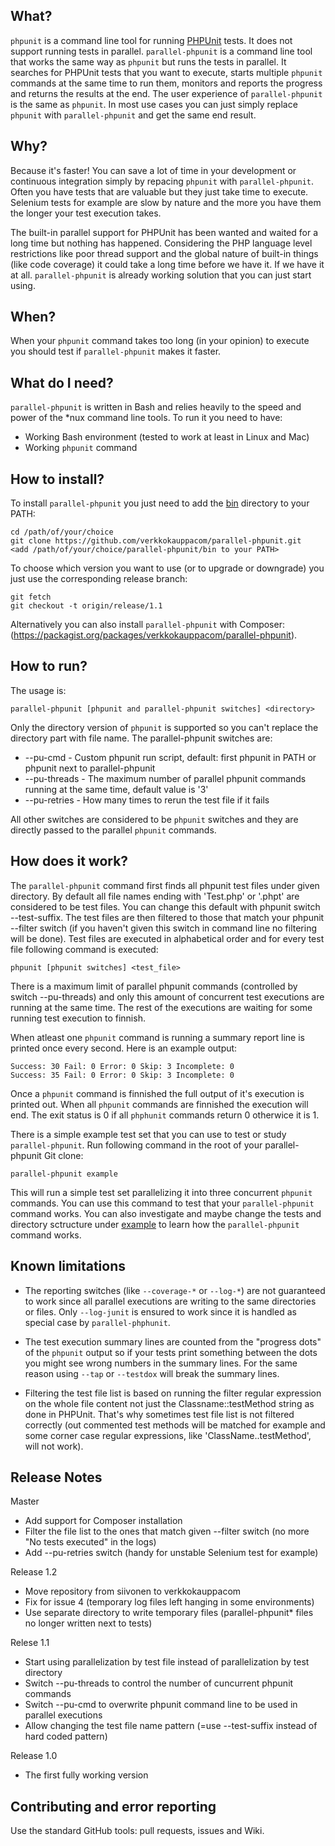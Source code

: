 What?
-----

`phpunit` is a command line tool for running 
[PHPUnit](https://github.com/sebastianbergmann/phpunit/) tests. It does not support 
running tests in parallel. `parallel-phpunit` is a command line tool that works the 
same way as `phpunit` but runs the tests in parallel. It searches for PHPUnit tests that
you want to execute, starts multiple `phpunit` commands at the same time to run them, 
monitors and reports the progress and returns the results at the end. The user experience
of `parallel-phpunit` is the same as `phpunit`. In most use cases you can just simply 
replace `phpunit` with `parallel-phpunit` and get the same end result.

Why?
----

Because it's faster! You can save a lot of time in your development or continuous 
integration simply by repacing `phpunit` with `parallel-phpunit`. Often you have tests that 
are valuable but they just take time to execute. Selenium tests for example are slow by 
nature and the more you have them the longer your test execution takes.

The built-in parallel support for PHPUnit has been wanted and waited for a long time but 
nothing has happened. Considering the PHP language level restrictions like poor thread 
support and the global nature of built-in things (like code coverage) it could take a
long time before we have it. If we have it at all. `parallel-phpunit` is already working
solution that you can just start using.

When?
-----

When your `phpunit` command takes too long (in your opinion) to execute you should test if
`parallel-phpunit` makes it faster.

What do I need?
---------------

`parallel-phpunit` is written in Bash and relies heavily to the speed and power of the 
*nux command line tools. To run it you need to have:

* Working Bash environment (tested to work at least in Linux and Mac)
* Working `phpunit` command

How to install?
---------------

To install `parallel-phpunit` you just need to add the 
[bin](https://github.com/verkkokauppacom/parallel-phpunit/tree/master/bin) directory to 
your PATH:

    cd /path/of/your/choice
    git clone https://github.com/verkkokauppacom/parallel-phpunit.git
    <add /path/of/your/choice/parallel-phpunit/bin to your PATH>

To choose which version you want to use (or to upgrade or downgrade) you just use
the corresponding release branch:

    git fetch
    git checkout -t origin/release/1.1
   
Alternatively you can also install `parallel-phpunit` with Composer: (https://packagist.org/packages/verkkokauppacom/parallel-phpunit).

How to run?
-----------

The usage is:

    parallel-phpunit [phpunit and parallel-phpunit switches] <directory>

Only the directory version of `phpunit` is supported so you can't replace the directory
part with file name. The parallel-phpunit switches are:
 * --pu-cmd - Custom phpunit run script, default: first phpunit in PATH or phpunit next to parallel-phpunit
 * --pu-threads - The maximum number of parallel phpunit commands running at the same time, default value is '3'
 * --pu-retries - How many times to rerun the test file if it fails

All other switches are considered to be `phpunit` switches and they are directly passed to the 
parallel `phpunit` commands.

How does it work?
-----------------

The `parallel-phpunit` command first finds all phpunit test files under given directory. By default
all file names ending with 'Test.php' or '.phpt' are considered to be test files. You can change this
default with phpunit switch --test-suffix. The test files are then filtered to those that match your
phpunit --filter switch (if you haven't given this switch in command line no filtering will be done).
Test files are executed in alphabetical order and for every test file following command is executed:

    phpunit [phpunit switches] <test_file>

There is a maximum limit of parallel phpunit commands (controlled by switch --pu-threads) and only this
amount of concurrent test executions are running at the same time. The rest of the executions are waiting
for some running test execution to finnish.

When atleast one `phpunit` command is running a summary report line is printed once every second.
Here is an example output:

    Success: 30 Fail: 0 Error: 0 Skip: 3 Incomplete: 0
    Success: 35 Fail: 0 Error: 0 Skip: 3 Incomplete: 0

Once a `phpunit` command is finnished the full output of it's execution is printed out.
When all `phpunit` commands are finnished the execution will end. The exit status is 0 if
all `phphunit` commands return 0 otherwice it is 1.

There is a simple example test set that you can use to test or study `parallel-phpunit`. Run
following command in the root of your parallel-phpunit Git clone:

    parallel-phpunit example

This will run a simple test set parallelizing it into three concurrent `phpunit` commands. You
can use this command to test that your `parallel-phpunit` command works. You can also investigate 
and maybe change the tests and directory sctructure under 
[example](https://github.com/verkkokauppacom/parallel-phpunit/tree/master/example) to learn how the 
`parallel-phpunit` command works.

Known limitations
-----------------

* The reporting switches (like `--coverage-*` or `--log-*`) are not guaranteed to work since all
  parallel executions are writing to the same directories or files. Only `--log-junit` is ensured 
  to work since it is handled as special case by `parallel-phphunit`.

* The test execution summary lines are counted from the "progress dots" of the `phpunit` output
  so if your tests print something between the dots you might see wrong numbers in the summary
  lines. For the same reason using `--tap` or `--testdox` will break the summary lines.

* Filtering the test file list is based on running the filter regular expression on the whole file content not 
  just the Classname::testMethod string as done in PHPUnit. That's why sometimes test file list is not filtered
  correctly (out commented test methods will be matched for example and some corner case regular expressions,
  like 'ClassName..testMethod', will not work).

Release Notes
-------------

Master
* Add support for Composer installation
* Filter the file list to the ones that match given --filter switch (no more "No tests executed" in the logs)
* Add --pu-retries switch (handy for unstable Selenium test for example)

Release 1.2
* Move repository from siivonen to verkkokauppacom
* Fix for issue 4 (temporary log files left hanging in some environments)
* Use separate directory to write temporary files (parallel-phpunit* files no longer written next to tests)

Relese 1.1
* Start using parallelization by test file instead of parallelization by test directory
* Switch --pu-threads to control the number of cuncurrent phpunit commands
* Switch --pu-cmd to overwrite phpunit command line to be used in parallel executions
* Allow changing the test file name pattern (=use --test-suffix instead of hard coded pattern)

Release 1.0
* The first fully working version


Contributing and error reporting
--------------------------------

Use the standard GitHub tools: pull requests, issues and Wiki.


